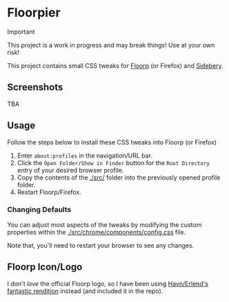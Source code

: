# Floorpier

> [!IMPORTANT]
> This project is a work in progress and may break things! Use at your own risk!

This project contains small CSS tweaks for [Floorp](https://floorp.app) (or Firefox) and [Sidebery](https://addons.mozilla.org/en-US/firefox/addon/sidebery/).

## Screenshots

TBA

## Usage

Follow the steps below to install these CSS tweaks into Floorp (or Firefox)

1. Enter `about:profiles` in the navigation/URL bar.
2. Click the `Open Folder/Show in Finder` button for the `Root Directory` entry of your desired browser profile.
3. Copy the contents of the [./src/](./src/) folder into the previously opened profile folder.
4. Restart Floorp/Firefox.

### Changing Defaults

You can adjust most aspects of the tweaks by modifying the custom properties within the [./src/chrome/components/config.css](./src/chrome/components/config.css) file.

Note that, you'll need to restart your browser to see any changes.

## Floorp Icon/Logo

I don't *love* the official Floorp logo, so I have been using [Havn/Erlend's fantastic rendition](https://havn.blog/2024/05/03/what-if-the.html) instead (and included it in the repo).
